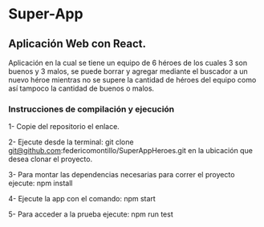 # Super-App

## Aplicación Web con React.

Aplicación en la cual se tiene un equipo de 6 héroes de los cuales 3 son buenos y 3 malos, se puede borrar y agregar mediante el buscador a un nuevo héroe mientras no se supere la cantidad de héroes del equipo como así tampoco la cantidad de buenos o malos. 

### Instrucciones de compilación y ejecución

1- Copie del repositorio el enlace.

2- Ejecute desde la terminal:  git clone git@github.com:federicomontillo/SuperAppHeroes.git en la ubicación que desea clonar el proyecto.

3- Para montar las dependencias necesarias para correr el proyecto ejecute: npm install

4- Ejecute la app con el comando: npm start

5- Para acceder a la prueba ejecute: npm run test